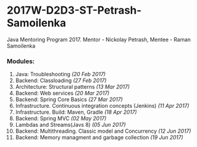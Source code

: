 # 2017W-D2D3-ST-Petrash-Samoilenka
Java Mentoring Program 2017. Mentor -  Nickolay Petrash, Mentee - Raman Samoilenka

### Modules:

1. Java: Troubleshooting *(20 Feb 2017)*
2. Backend: Classloading *(27 Feb 2017)*
3. Architecture: Structural patterns *(13 Mar 2017)*
4. Backend: Web services *(20 Mar 2017)*
5. Backend: Spring Core Basics *(27 Mar 2017)*
6. Infrastructure. Continuous integration concepts (Jenkins) *(11 Apr 2017)*
7. Infrastructure. Build: Maven, Gradle *(18 Apr 2017)*
8. Backend: Spring MVC *(02 May 2017)*
9. Lambdas and Streams(Javs 8) *(05 Jun 2017)*
10. Backend: Multithreading. Classic model and Concurrency *(12 Jun 2017)*
11. Backend: Memory managment and garbage collection *(19 Jun 2017)*

